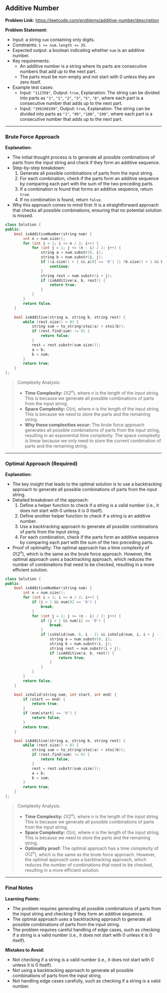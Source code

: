 ## Additive Number
**Problem Link:** https://leetcode.com/problems/additive-number/description

**Problem Statement:**
- Input: a string `num` containing only digits.
- Constraints: `1 <= num.length <= 35`.
- Expected output: a boolean indicating whether `num` is an additive number.
- Key requirements:
  - An additive number is a string where its parts are consecutive numbers that add up to the next part.
  - The parts must be non-empty and not start with 0 unless they are zero itself.
- Example test cases:
  - Input: `"112358"`, Output: `true`, Explanation: The string can be divided into parts as `"1"`, `"1"`, `"2"`, `"3"`, `"5"`, `"8"`, where each part is a consecutive number that adds up to the next part.
  - Input: `"199100199"`, Output: `true`, Explanation: The string can be divided into parts as `"1"`, `"99"`, `"100"`, `"199"`, where each part is a consecutive number that adds up to the next part.

---

### Brute Force Approach

**Explanation:**
- The initial thought process is to generate all possible combinations of parts from the input string and check if they form an additive sequence.
- Step-by-step breakdown:
  1. Generate all possible combinations of parts from the input string.
  2. For each combination, check if the parts form an additive sequence by comparing each part with the sum of the two preceding parts.
  3. If a combination is found that forms an additive sequence, return `true`.
  4. If no combination is found, return `false`.
- Why this approach comes to mind first: It is a straightforward approach that checks all possible combinations, ensuring that no potential solution is missed.

```cpp
class Solution {
public:
    bool isAdditiveNumber(string num) {
        int n = num.size();
        for (int i = 1; i <= n / 2; i++) {
            for (int j = 1; j <= (n - i) / 2; j++) {
                string a = num.substr(0, i);
                string b = num.substr(i, j);
                if ((a.size() > 1 && a[0] == '0') || (b.size() > 1 && b[0] == '0')) {
                    continue;
                }
                string rest = num.substr(i + j);
                if (isAdditive(a, b, rest)) {
                    return true;
                }
            }
        }
        return false;
    }

    bool isAdditive(string a, string b, string rest) {
        while (rest.size() > 0) {
            string sum = to_string(stoi(a) + stoi(b));
            if (rest.find(sum) != 0) {
                return false;
            }
            rest = rest.substr(sum.size());
            a = b;
            b = sum;
        }
        return true;
    }
};
```

> Complexity Analysis:
> - **Time Complexity:** $O(2^n)$, where $n$ is the length of the input string. This is because we generate all possible combinations of parts from the input string.
> - **Space Complexity:** $O(n)$, where $n$ is the length of the input string. This is because we need to store the parts and the remaining string.
> - **Why these complexities occur:** The brute force approach generates all possible combinations of parts from the input string, resulting in an exponential time complexity. The space complexity is linear because we only need to store the current combination of parts and the remaining string.

---

### Optimal Approach (Required)

**Explanation:**
- The key insight that leads to the optimal solution is to use a backtracking approach to generate all possible combinations of parts from the input string.
- Detailed breakdown of the approach:
  1. Define a helper function to check if a string is a valid number (i.e., it does not start with 0 unless it is 0 itself).
  2. Define another helper function to check if a string is an additive number.
  3. Use a backtracking approach to generate all possible combinations of parts from the input string.
  4. For each combination, check if the parts form an additive sequence by comparing each part with the sum of the two preceding parts.
- Proof of optimality: The optimal approach has a time complexity of $O(2^n)$, which is the same as the brute force approach. However, the optimal approach uses a backtracking approach, which reduces the number of combinations that need to be checked, resulting in a more efficient solution.

```cpp
class Solution {
public:
    bool isAdditiveNumber(string num) {
        int n = num.size();
        for (int i = 1; i <= n / 2; i++) {
            if (i > 1 && num[0] == '0') {
                break;
            }
            for (int j = 1; j <= (n - i) / 2; j++) {
                if (j > 1 && num[i] == '0') {
                    break;
                }
                if (isValid(num, 0, i - 1) && isValid(num, i, i + j - 1)) {
                    string a = num.substr(0, i);
                    string b = num.substr(i, j);
                    string rest = num.substr(i + j);
                    if (isAdditive(a, b, rest)) {
                        return true;
                    }
                }
            }
        }
        return false;
    }

    bool isValid(string num, int start, int end) {
        if (start == end) {
            return true;
        }
        if (num[start] == '0') {
            return false;
        }
        return true;
    }

    bool isAdditive(string a, string b, string rest) {
        while (rest.size() > 0) {
            string sum = to_string(stoi(a) + stoi(b));
            if (rest.find(sum) != 0) {
                return false;
            }
            rest = rest.substr(sum.size());
            a = b;
            b = sum;
        }
        return true;
    }
};
```

> Complexity Analysis:
> - **Time Complexity:** $O(2^n)$, where $n$ is the length of the input string. This is because we generate all possible combinations of parts from the input string.
> - **Space Complexity:** $O(n)$, where $n$ is the length of the input string. This is because we need to store the parts and the remaining string.
> - **Optimality proof:** The optimal approach has a time complexity of $O(2^n)$, which is the same as the brute force approach. However, the optimal approach uses a backtracking approach, which reduces the number of combinations that need to be checked, resulting in a more efficient solution.

---

### Final Notes

**Learning Points:**
- The problem requires generating all possible combinations of parts from the input string and checking if they form an additive sequence.
- The optimal approach uses a backtracking approach to generate all possible combinations of parts from the input string.
- The problem requires careful handling of edge cases, such as checking if a string is a valid number (i.e., it does not start with 0 unless it is 0 itself).

**Mistakes to Avoid:**
- Not checking if a string is a valid number (i.e., it does not start with 0 unless it is 0 itself).
- Not using a backtracking approach to generate all possible combinations of parts from the input string.
- Not handling edge cases carefully, such as checking if a string is a valid number.